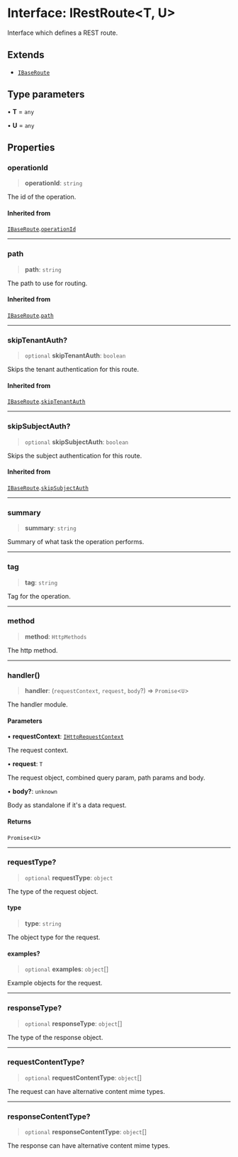 # Interface: IRestRoute\<T, U\>

Interface which defines a REST route.

## Extends

- [`IBaseRoute`](IBaseRoute.md)

## Type parameters

• **T** = `any`

• **U** = `any`

## Properties

### operationId

> **operationId**: `string`

The id of the operation.

#### Inherited from

[`IBaseRoute`](IBaseRoute.md).[`operationId`](IBaseRoute.md#operationid)

***

### path

> **path**: `string`

The path to use for routing.

#### Inherited from

[`IBaseRoute`](IBaseRoute.md).[`path`](IBaseRoute.md#path)

***

### skipTenantAuth?

> `optional` **skipTenantAuth**: `boolean`

Skips the tenant authentication for this route.

#### Inherited from

[`IBaseRoute`](IBaseRoute.md).[`skipTenantAuth`](IBaseRoute.md#skiptenantauth)

***

### skipSubjectAuth?

> `optional` **skipSubjectAuth**: `boolean`

Skips the subject authentication for this route.

#### Inherited from

[`IBaseRoute`](IBaseRoute.md).[`skipSubjectAuth`](IBaseRoute.md#skipsubjectauth)

***

### summary

> **summary**: `string`

Summary of what task the operation performs.

***

### tag

> **tag**: `string`

Tag for the operation.

***

### method

> **method**: `HttpMethods`

The http method.

***

### handler()

> **handler**: (`requestContext`, `request`, `body`?) => `Promise`\<`U`\>

The handler module.

#### Parameters

• **requestContext**: [`IHttpRequestContext`](IHttpRequestContext.md)

The request context.

• **request**: `T`

The request object, combined query param, path params and body.

• **body?**: `unknown`

Body as standalone if it's a data request.

#### Returns

`Promise`\<`U`\>

***

### requestType?

> `optional` **requestType**: `object`

The type of the request object.

#### type

> **type**: `string`

The object type for the request.

#### examples?

> `optional` **examples**: `object`[]

Example objects for the request.

***

### responseType?

> `optional` **responseType**: `object`[]

The type of the response object.

***

### requestContentType?

> `optional` **requestContentType**: `object`[]

The request can have alternative content mime types.

***

### responseContentType?

> `optional` **responseContentType**: `object`[]

The response can have alternative content mime types.
